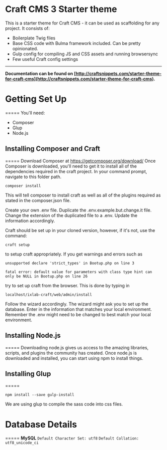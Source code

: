# Craft CMS 3 Starter theme

This is a starter theme for Craft CMS - it can be used as scaffolding for any project. It consists of:

* Boilerplate Twig files
* Base CSS code with Bulma framework included. Can be pretty opinionated.
* Gulp config for compiling JS and CSS assets and running browsersync
* Few useful Craft config settings

-------------------------

**Documentation can be found on [http://craftsnippets.com/starter-theme-for-craft-cms](http://craftsnippets.com/starter-theme-for-craft-cms).**

# Getting Set Up
=====
You'll need:
* Composer
* Glup
* Node.js

## Installing Composer and Craft
=====
Download Composer at https://getcomposer.org/download/
Once Composer is downloaded, you'll need to get it to install all of the dependencies required in the craft project. In your command prompt, navigate to this folder path.

```
composer install
```

This will tell composer to install craft as well as all of the plugins required as stated in the composer.json file.

Create your own .env file. Duplicate the .env.example.but.change.it file. Change the extension of the duplicated file to a .env. Update the information accordingly.

Craft should be set up in your cloned version, however, if it's not, use the command:

```
craft setup
```

to setup craft appropriately. If you get warnings and errors such as

```
unsupported declare 'strict_types' in Bootup.php on line 3

fatal error: default value for parameters with class type hint can only be NULL in Bootup.php on line 26
```

try to set up craft from the browser. This is done by typing in

`localhost/ixlab-craft/web/admin/install`

Follow the wizard accordingly. The wizard might ask you to set up the database. Enter in the information that matches your local environment. Remember the .env might need to be changed to best match your local environment.

## Installing Node.js
=====
Downloading node.js gives us access to the amazing libraries, scripts, and plugins the community has created. Once node.js is downloaded and installed, you can start using npm to install things.

## Installing Glup
=====
```
npm install --save gulp-install
```

We are using glup to compile the sass code into css files.

# Database Details
=====
**MySQL**
`Default Character Set: utf8`
`Default Collation: utf8_unicode_ci`
